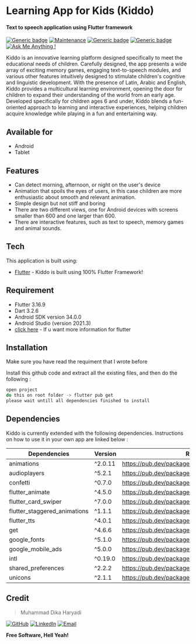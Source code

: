 # Learning App for Kids (Kiddo)
#### Text to speech application using Flutter framework





[![Generic badge](https://img.shields.io/badge/Flutter-yes-<COLOR>.svg)](https://shields.io/)   [![Maintenance](https://img.shields.io/badge/Maintained%3F-yes-green.svg)](https://GitHub.com/Naereen/StrapDown.js/graphs/commit-activity) [![Generic badge](https://img.shields.io/badge/Android-yes-00ff00.svg)](https://shields.io/) [![Generic badge](https://img.shields.io/badge/Ios-no-ff0000.svg)](https://shields.io/)
 [![Ask Me Anything !](https://img.shields.io/badge/Ask%20me-anything-1abc9c.svg)](https://GitHub.com/Naereen/ama)





Kiddo is an innovative learning platform designed specifically to meet the educational needs of children. Carefully designed, the app presents a wide array of exciting memory games, engaging text-to-speech modules, and various other features intuitively designed to stimulate children's cognitive and linguistic development. With the presence of Latin, Arabic and English, Kiddo provides a multicultural learning environment, opening the door for children to expand their understanding of the world from an early age. Developed specifically for children ages 6 and under, Kiddo blends a fun-oriented approach to learning and interactive experiences, helping children acquire knowledge while playing in a fun and entertaining way.
## Available for
- Android
- Tablet

## Features

- Can detect morning, afternoon, or night on the user's device
- Animation that spoils the eyes of users, in this case children are more enthusiastic about smooth and relevant animation.
- Simple design but not stiff and boring
- There are two different views, one for Android devices with screens smaller than 600 and one larger than 600.
- There are interactive features, such as text to speech, memory games and animal sounds.

## Tech

This application is built using:

- [Flutter](https://flutter.dev/) - Kiddo is built using 100% Flutter Framework!

## Requirement
- Flutter 3.16.9
- Dart 3.2.6
- Android SDK version 34.0.0
- Android Studio (version 2021.3)
- [click here](https://docs.flutter.dev/get-started/install) - If u want more information for flutter

## Installation
Make sure you have read the requiment that I wrote before

Install this github code and extract all the existing files, and then do the following :

```sh
open project
do this on root folder -> flutter pub get
please wait untill all dependencies finished to install
```

## Dependencies
Kiddo is currently extended with the following dependencies.
Instructions on how to use it in your own app are linked below :

| Dependencies | Version | README |
| ------ | ------ | ------ |
| animations | ^2.0.11 | https://pub.dev/packages/animations |
| audioplayers | ^5.2.1 | https://pub.dev/packages/audioplayers |
| confetti | ^0.7.0 | https://pub.dev/packages/confetti |
| flutter_animate | ^4.5.0 | https://pub.dev/packages/flutter_animate |
| flutter_card_swiper | ^7.0.0 | https://pub.dev/packages/flutter_card_swiper |
| flutter_staggered_animations | ^1.1.1 | https://pub.dev/packages/flutter_staggered_animations |
| flutter_tts | ^4.0.1 | https://pub.dev/packages/flutter_tts |
| get | ^4.6.6 | https://pub.dev/packages/get |
| google_fonts | ^5.1.0 | https://pub.dev/packages/google_fonts |
| google_mobile_ads | ^5.0.0 | https://pub.dev/packages/google_mobile_ads |
| intl | ^0.19.0 | https://pub.dev/packages/intl |
| shared_preferences | ^2.2.2 | https://pub.dev/packages/shared_preferences |
| unicons | ^2.1.1 | https://pub.dev/packages/unicons |

## Credit
> Muhammad Dika Haryadi

[![GitHub](https://img.shields.io/badge/GitHub-Profile-blue?style=flat&logo=github)](https://github.com/dikaharyadi) [![LinkedIn](https://img.shields.io/badge/LinkedIn-Profile-blue?style=flat&logo=linkedin)](https://www.linkedin.com/in/dikahry) [![Email](https://img.shields.io/badge/Email-Contact-blue?style=flat&logo=gmail)](mailto:araydika2@gmail.com)




**Free Software, Hell Yeah!**

[//]: # (These are reference links used in the body of this note and get stripped out when the markdown processor does its job. There is no need to format nicely because it shouldn't be seen. Thanks SO - http://stackoverflow.com/questions/4823468/store-comments-in-markdown-syntax)

   [dill]: <https://github.com/joemccann/dillinger>
   [git-repo-url]: <https://github.com/joemccann/dillinger.git>
   [john gruber]: <http://daringfireball.net>
   [df1]: <http://daringfireball.net/projects/markdown/>
   [markdown-it]: <https://github.com/markdown-it/markdown-it>
   [Ace Editor]: <http://ace.ajax.org>
   [node.js]: <http://nodejs.org>
   [Twitter Bootstrap]: <http://twitter.github.com/bootstrap/>
   [jQuery]: <http://jquery.com>
   [@tjholowaychuk]: <http://twitter.com/tjholowaychuk>
   [express]: <http://expressjs.com>
   [AngularJS]: <http://angularjs.org>
   [Gulp]: <http://gulpjs.com>

   [PlDb]: <https://github.com/joemccann/dillinger/tree/master/plugins/dropbox/README.md>
   [PlGh]: <https://github.com/joemccann/dillinger/tree/master/plugins/github/README.md>
   [PlGd]: <https://github.com/joemccann/dillinger/tree/master/plugins/googledrive/README.md>
   [PlOd]: <https://github.com/joemccann/dillinger/tree/master/plugins/onedrive/README.md>
   [PlMe]: <https://github.com/joemccann/dillinger/tree/master/plugins/medium/README.md>
   [PlGa]: <https://github.com/RahulHP/dillinger/blob/master/plugins/googleanalytics/README.md>
